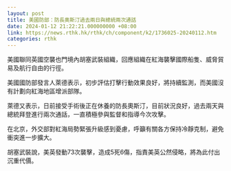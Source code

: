 ```yaml
---
layout: post
title: 美國防部：防長奧斯汀過去兩日與總統兩次通話
date: 2024-01-12 21:22:21.000000000 +08:00
link: https://news.rthk.hk/rthk/ch/component/k2/1736025-20240112.htm
categories: rthk
---
```


美國聯同英國空襲也門境內胡塞武裝組織，回應組織在紅海襲擊國際船隻、威脅貿易及航行自由的行徑。

美國國防部發言人萊德表示，初步評估打擊行動效果良好，將持續監測，而美國沒有計劃向紅海地區增派部隊。

萊德又表示，日前接受手術後正在休養的防長奧斯汀，目前狀況良好，過去兩天與總統拜登進行兩次通話，一直積極參與監督和指導今次攻擊。

在北京，外交部對紅海局勢緊張升級感到憂慮，呼籲有關各方保持冷靜克制，避免衝突進一步擴大。

胡塞武裝說，美英發動73次襲擊，造成5死6傷，指責美英公然侵略，將為此付出沉重代價。

